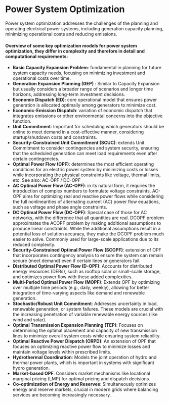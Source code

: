 # Power System Optimization

Power system optimization addresses the challenges of the planning and operating electrical power systems, including generation capacity planning, minimizing operational costs and reducing emissions.  

#### Overview of some key optimization models for power system optimization, they differ in complexity and therefore in detail and computational requirements:

- **Basic Capacity Expansion Problem**: fundamental in planning for future system capacity needs, focusing on minimizing investment and operational costs over time.
- **Generation Expansion Planning (GEP)** : Similar to Capacity Expansion but usually considers a broader range of scenarios and longer time horizons, addressing long-term investment decisions.
- **Economic Dispatch (ED)**: core operational model that ensures power generation is allocated optimally among generators to minimize cost.
- **Economic-Emission Dispatch**: variation of economic dispatch that integrates emissions or other environmental concerns into the objective function.
- **Unit Commitment**: Important for scheduling which generators should be online to meet demand in a cost-effective manner, considering startup/shutdown costs and constraints.
- **Security-Constrained Unit Commitment (SCUC)**: extends Unit Commitment to consider contingencies and system security, ensuring that the scheduled generation can meet load requirements even after certain contingencies.
- **Optimal Power Flow (OPF)**: determines the most efficient operating conditions for an electric power system by minimizing costs or losses while incorporating the physical constraints like voltage, thermal limits, etc. See also: AC-OPF / DC-OPF
- **AC Optimal Power Flow (AC-OPF)**: in its natural form, it requires the introduction of complex numbers to formulate voltage constraints. AC-OPF aims for optimizing real and reactive power flows while considering the full nonlinearities of alternating current (AC) power flow equations, such as voltage and phase angle constraints.
- **DC Optimal Power Flow (DC-OPF)**: Special case of those for AC networks, with the difference that all quantities are real. DCOPF problem approximates the ACOPF problem by making additional assumptions to produce linear constraints. While the additional assumptions result in a potential loss of solution accuracy, they make the DCOPF problem much easier to solve. Commonly used for large-scale applications due to its reduced complexity.
- **Security-Constrained Optimal Power Flow (SCOPF)**: extension of OPF that incorporates contingency analysis to ensure the system can remain secure (meet demand) even if certain lines or generators fail. 
- **Distributed Optimal Power Flow (D-OPF)**: Accounts for distributed energy resources (DERs), such as rooftop solar or small-scale storage, and optimizes power flow with these added complexities.
- **Multi-Period Optimal Power Flow (MOPF)**: Extends OPF by optimizing over multiple time periods (e.g., daily, weekly), allowing for better integration of time-varying aspects like demand and renewable generation.
- **Stochastic/Robust Unit Commitment**: Addresses uncertainty in load, renewable generation, or system failures. These models are crucial with the increasing penetration of variable renewable energy sources (like wind and solar).
- **Optimal Transmission Expansion Planning (TEP)**: Focuses on determining the optimal placement and capacity of new transmission lines to minimize overall system costs while ensuring system reliability.
- **Optimal Reactive Power Dispatch (ORPD)**: An extension of OPF that focuses on optimizing reactive power flow to minimize losses and maintain voltage levels within prescribed limits.
- **Hydrothermal Coordination**: Models the joint operation of hydro and thermal power plants, which is important in systems with significant hydro generation.
- **Market-based OPF**: Considers market mechanisms like locational marginal pricing (LMP) for optimal pricing and dispatch decisions.
- **Co-optimization of Energy and Reserves**: Simultaneously optimizes energy and reserve markets, crucial in modern grids where balancing services are becoming increasingly necessary.